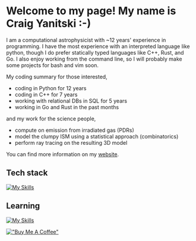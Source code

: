 # Welcome to my page! My name is Craig Yanitski :-)

I am a computational astrophysicist with ~12 years' experience in programming.
I have the most experience with an interpreted language like python, though I do prefer 
statically typed languages like C++, Rust, and Go.
I also enjoy working from the command line, so I will probably make some projects for bash and vim soon.

My coding summary for those interested,

- coding in Python for 12 years
- coding in C++ for 7 years
- working with relational DBs in SQL for 5 years
- working in Go and Rust in the past months

and my work for the science people,

- compute on emission from irradiated gas (PDRs)
- model the clumpy ISM using a statistical approach (combinatorics)
- perform ray tracing on the resulting 3D model

You can find more information on my [website](https://craigyanitski.github.io/).

## Tech stack

[![My Skills](https://skillicons.dev/icons?i=py,go,cpp,c,cmake,docker,git,bash,latex,sqlite,postgres,sklearn)](https://skillicons.dev)

## Learning

[![My Skills](https://skillicons.dev/icons?i=js,ts,lua,nvim,kubernetes,unity)](https://skillicons.dev)

[!["Buy Me A Coffee"](https://www.buymeacoffee.com/assets/img/custom_images/orange_img.png)](https://buymeacoffee.com/craigyanitski)

